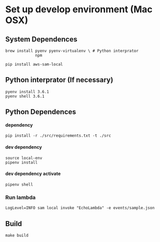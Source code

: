 # Set up develop environment (Mac OSX)

## System Dependences

    brew install pyenv pyenv-virtualenv \ # Python interprator
                 npm
    
    pip install aws-sam-local

## Python interprator (If necessary)
    pyenv install 3.6.1
    pyenv shell 3.6.1

## Python Dependences

#### dependency
	pip install -r ./src/requirements.txt -t ./src
	
#### dev  dependency
	source local-env
    pipenv install
	
#### dev dependency activate
    pipenv shell

### Run lambda
    LogLevel=INFO sam local invoke "EchoLambda" -e events/sample.json
	
## Build
    make build
